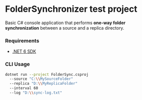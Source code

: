# FolderSynchronizer test project
Basic C# console application that performs **one-way folder synchronization** between a source and a replica directory.

### Requirements
- [.NET 6 SDK](https://dotnet.microsoft.com/download/dotnet/6.0)

### CLI Usage

```bash
dotnet run --project FolderSync.csproj 
  --source "C:\\MySourceFolder"
  --replica "D:\\MyReplicaFolder" 
  --interval 60 
  --log "D:\\sync-log.txt"
